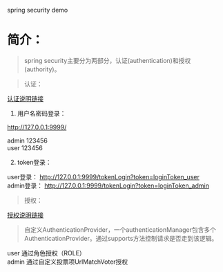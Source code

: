 spring security demo
# 简介：
> spring security主要分为两部分，认证(authentication)和授权(authority)。

> 认证：

[认证说明链接](https://blog.csdn.net/qq_30062125/article/details/86031593)

1. 用户名密码登录：

http://127.0.0.1:9999/

admin 123456 \
user 123456

2. token登录：

user登录：
http://127.0.0.1:9999/tokenLogin?token=loginToken_user \
admin登录：
http://127.0.0.1:9999/tokenLogin?token=loginToken_admin


> 授权：

[授权说明链接](https://blog.csdn.net/qq_30062125/article/details/86031713)

> 自定义AuthenticationProvider，一个authenticationManager包含多个AuthenticationProvider。通过supports方法控制请求是否走到该逻辑。

user 通过角色授权（ROLE） \
admin 通过自定义投票项UrlMatchVoter授权
